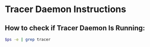 # Tracer Daemon Instructions

## How to check if Tracer Daemon Is Running:

```bash
$ps -e | grep tracer
```
